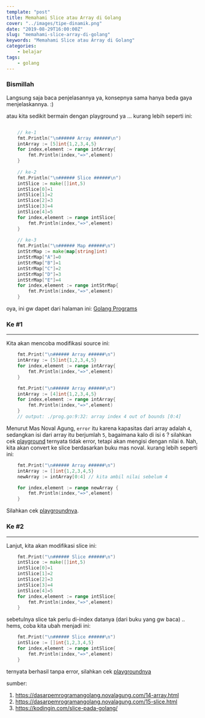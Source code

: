 ```yaml
---
template: "post"
title: Memahami Slice atau Array di Golang
cover: "../images/tipe-dinamik.png"
date: "2019-08-29T16:00:00Z"
slug: "memahami-slice-array-di-golang"
keywords: "Memahami Slice atau Array di Golang"
categories: 
    - belajar 
tags:
    - golang
---
```


### Bismillah

Langsung saja baca penjelasannya ya, konsepnya sama hanya beda gaya menjelaskannya. :)

atau kita sedikit bermain dengan playground ya ... kurang lebih seperti ini:

```go

    // ke-1
    fmt.Println("\n###### Array ######\n")
    intArray := [5]int{1,2,3,4,5}   
    for index,element := range intArray{
        fmt.Println(index,"=>",element)
    }
     
    // ke-2
    fmt.Println("\n###### Slice ######\n")
    intSlice := make([]int,5)
    intSlice[0]=1
    intSlice[1]=2
    intSlice[2]=3
    intSlice[3]=4
    intSlice[4]=5
    for index,element := range intSlice{
        fmt.Println(index,"=>",element)
    }
     
    // ke-3
    fmt.Println("\n###### Map ######\n")
    intStrMap := make(map[string]int)
    intStrMap["A"]=0
    intStrMap["B"]=1
    intStrMap["C"]=2
    intStrMap["D"]=3
    intStrMap["E"]=4
    for index,element := range intStrMap{
        fmt.Println(index,"=>",element)
    }
```
oya, ini gw dapet dari halaman ini: [Golang Programs](https://www.golangprograms.com/print-index-and-element-or-data-from-array-slice-and-map.html)

### Ke #1
---

Kita akan mencoba modifikasi source ini:
```go
    fmt.Print("\n###### Array ######\n")
    intArray := [5]int{1,2,3,4,5}   
    for index,element := range intArray{
        fmt.Println(index,"=>",element)
    }

    fmt.Print("\n###### Array ######\n")
    intArray := [4]int{1,2,3,4,5}   
    for index,element := range intArray{
        fmt.Println(index,"=>",element)
    }
    // output: ./prog.go:9:32: array index 4 out of bounds [0:4]
```

Menurut Mas Noval Agung, `error` itu karena kapasitas dari array adalah `4`, sedangkan isi dari array itu berjumlah `5`, bagaimana kalo di isi `6` ? silahkan cek [playground](https://play.golang.org/p/nngB_aeKMrQ) ternyata tidak error, tetapi akan mengisi dengan nilai `0`. Nah, kita akan convert ke slice berdasarkan buku mas noval. kurang lebih seperti ini:

```go
    fmt.Print("\n###### Array ######\n")
    intArray := []int{1,2,3,4,5}   
    newArray := intArray[0:4] // kita ambil nilai sebelum 4

    for index,element := range newArray {
        fmt.Println(index,"=>",element)
    }
```
Silahkan cek [playgroundnya](https://play.golang.org/p/9mdkYUiQmaM).

### Ke #2
----

Lanjut, kita akan modifikasi slice ini:
```go
    fmt.Print("\n###### Slice ######\n")
    intSlice := make([]int,5)
    intSlice[0]=1
    intSlice[1]=2
    intSlice[2]=3
    intSlice[3]=4
    intSlice[4]=5
    for index,element := range intSlice{
        fmt.Println(index,"=>",element)
    }
```
sebetulnya slice tak perlu di-index datanya (dari buku yang gw baca) .. hems, coba kita ubah menjadi ini:

```go
    fmt.Print("\n###### Slice ######\n")
    intSlice := []int{1,2,3,4,5}
    for index,element := range intSlice{
        fmt.Println(index,"=>",element)
    }
```
ternyata berhasil tanpa error, silahkan cek [playgroundnya](https://play.golang.org/p/UXBtCH7XxqG)


sumber: 
1. https://dasarpemrogramangolang.novalagung.com/14-array.html
2. https://dasarpemrogramangolang.novalagung.com/15-slice.html
3. https://kodingin.com/slice-pada-golang/
